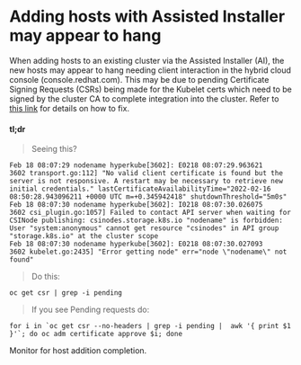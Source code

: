 # Adding hosts with Assisted Installer may appear to hang

When adding hosts to an existing cluster via the Assisted Installer (AI), the new hosts may appear to hang needing client interaction in the hybrid cloud
console (console.redhat.com). This may be due to pending Certificate Signing Requests (CSRs) being made for the Kubelet certs which need to be signed by
the cluster CA to complete integration into the cluster. Refer to [this link](https://access.redhat.com/solutions/6748611) for details on how to fix. 

#### tl;dr

>Seeing this?
>
```
Feb 18 08:07:29 nodename hyperkube[3602]: E0218 08:07:29.963621    3602 transport.go:112] "No valid client certificate is found but the server is not responsive. A restart may be necessary to retrieve new initial credentials." lastCertificateAvailabilityTime="2022-02-16 08:50:28.943096211 +0000 UTC m=+0.345942418" shutdownThreshold="5m0s"
Feb 18 08:07:30 nodename hyperkube[3602]: I0218 08:07:30.026075    3602 csi_plugin.go:1057] Failed to contact API server when waiting for CSINode publishing: csinodes.storage.k8s.io "nodename" is forbidden: User "system:anonymous" cannot get resource "csinodes" in API group "storage.k8s.io" at the cluster scope
Feb 18 08:07:30 nodename hyperkube[3602]: E0218 08:07:30.027093    3602 kubelet.go:2435] "Error getting node" err="node \"nodename\" not found"
```

>Do this:

```
oc get csr | grep -i pending
```

> If you see Pending requests do:

```
for i in `oc get csr --no-headers | grep -i pending |  awk '{ print $1 }'`; do oc adm certificate approve $i; done
```

Monitor for host addition completion.
